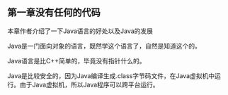 ## 第一章没有任何的代码

本章作者介绍了一下Java语言的好处以及Java的发展

Java是一门面向对象的语言，既然学这个语言了，自然是知道这个的。

Java语言是比C++简单的，毕竟没有指针什么的。

Java是比较安全的，因为Java编译生成.class字节码文件，在Java虚拟机中运行。由于Java虚拟机，所以Java程序可以跨平台运行。
